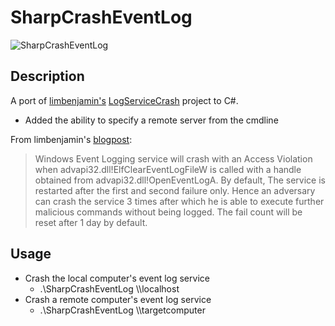 # SharpCrashEventLog

![SharpCrashEventLog](https://raw.githubusercontent.com/slyd0g/SharpCrashEventLog/master/example.png)

## Description
A port of [limbenjamin's](https://github.com/limbenjamin) [LogServiceCrash](https://github.com/limbenjamin/LogServiceCrash) project to C#. 

- Added the ability to specify a remote server from the cmdline

From limbenjamin's [blogpost](https://limbenjamin.com/articles/crash-windows-event-logging-service.html):

>Windows Event Logging service will crash with an Access Violation when advapi32.dll!ElfClearEventLogFileW is called with a handle obtained from advapi32.dll!OpenEventLogA. By default, The service is restarted after the first and second failure only. Hence an adversary can crash the service 3 times after which he is able to execute further malicious commands without being logged. The fail count will be reset after 1 day by default.

## Usage
- Crash the local computer's event log service
    - .\SharpCrashEventLog \\\\localhost
- Crash a remote computer's event log service
    - .\SharpCrashEventLog \\\\targetcomputer

